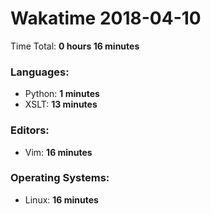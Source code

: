 # Wakatime 2018-04-10

Time Total: **0 hours 16 minutes**

### Languages:
- Python: **1 minutes** 
- XSLT: **13 minutes** 

### Editors:
- Vim: **16 minutes** 

### Operating Systems:
- Linux: **16 minutes** 

